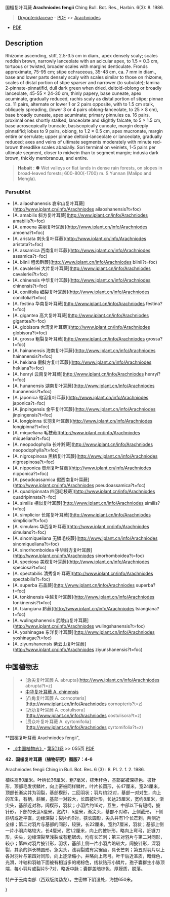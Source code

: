 国楣复叶耳蕨 **Arachniodes fengii** Ching Bull. Bot. Res., Harbin. 6(3): 8. 1986.

> [Dryopteridaceae](http://www.iplant.cn/info/Dryopteridaceae?t=foc) - [PDF](http://www.iplant.cn/foc/pdf/Dryopteridaceae.pdf) >> [Arachniodes](http://www.iplant.cn/info/Arachniodes?t=foc)
 - [PDF](http://www.iplant.cn/foc/pdf/Arachniodes.pdf)

## Description

Rhizome ascending, stiff, 2.5-3.5 cm in diam., apex densely scaly; scales reddish brown, narrowly lanceolate with an acicular apex, to 1.5 × 0.3 cm, tortuous or twisted, broader scales with margins denticulate. Fronds approximate, 75-95 cm; stipe ochraceous, 35-48 cm, ca. 7 mm in diam., base and lower parts densely scaly with scales similar to those on rhizome, scales of distal portion of stipe sparser and narrower (to subulate); lamina 2-pinnate-pinnatifid, dull dark green when dried, deltoid-oblong or broadly lanceolate, 45-55 × 24-30 cm, thinly papery, base cuneate, apex acuminate, gradually reduced, rachis scaly as distal portion of stipe; pinnae ca. 11 pairs, alternate or lower 1 or 2 pairs opposite, with to 1.5 cm stalk, obliquely spreading, (lower 3 or 4 pairs oblong-lanceolate, to 25 × 8 cm), base broadly cuneate, apex acuminate; primary pinnules ca. 16 pairs, proximal ones shortly stalked, lanceolate and slightly falcate, to 5 × 1.5 cm, base acroscopically truncate, basiscopically cuneate, margin deeply pinnatifid; lobes to 9 pairs, oblong, to 1.2 × 0.5 cm, apex mucronate, margin entire or serrulate; upper pinnae deltoid-lanceolate or lanceolate, gradually reduced; axes and veins of ultimate segments moderately with minute red-brown threadlike scales abaxially. Sori terminal on veinlets, 1-5 pairs per ultimate segment, closer to midvein than to segment margin; indusia dark brown, thickly membranous, and entire.


> **Habait** : 
>● Wet valleys or flat lands in dense rain forests, on slopes in broad-leaved forests; 600-800(-1700) m. S Yunnan (Malipo and Mengla).



### Parsublist

* [A.  ailaoshanensis  哀牢山复叶耳蕨](http://www.iplant.cn/info/Arachniodes ailaoshanensis?t=foc)
* [A.  amabilis  斜方复叶耳蕨](http://www.iplant.cn/info/Arachniodes amabilis?t=foc)
* [A.  amoena  美丽复叶耳蕨](http://www.iplant.cn/info/Arachniodes amoena?t=foc)
* [A.  aristata  刺头复叶耳蕨](http://www.iplant.cn/info/Arachniodes aristata?t=foc)
* [A.  assamica  西南复叶耳蕨](http://www.iplant.cn/info/Arachniodes assamica?t=foc)
* [A.  blinii  粗齿黔蕨](http://www.iplant.cn/info/Arachniodes blinii?t=foc)
* [A.  cavaleriei  大片复叶耳蕨](http://www.iplant.cn/info/Arachniodes cavaleriei?t=foc)
* [A.  chinensis  中华复叶耳蕨](http://www.iplant.cn/info/Arachniodes chinensis?t=foc)
* [A.  coniifolia  细裂复叶耳蕨](http://www.iplant.cn/info/Arachniodes coniifolia?t=foc)
* [A.  festina  华南复叶耳蕨](http://www.iplant.cn/info/Arachniodes festina?t=foc)
* [A.  gigantea  高大复叶耳蕨](http://www.iplant.cn/info/Arachniodes gigantea?t=foc)
* [A.  globisora  台湾复叶耳蕨](http://www.iplant.cn/info/Arachniodes globisora?t=foc)
* [A.  grossa  粗裂复叶耳蕨](http://www.iplant.cn/info/Arachniodes grossa?t=foc)
* [A.  hainanensis  海南复叶耳蕨](http://www.iplant.cn/info/Arachniodes hainanensis?t=foc)
* [A.  hekiana  假斜方复叶耳蕨](http://www.iplant.cn/info/Arachniodes hekiana?t=foc)
* [A.  henryi  云南复叶耳蕨](http://www.iplant.cn/info/Arachniodes henryi?t=foc)
* [A.  hunanensis  湖南复叶耳蕨](http://www.iplant.cn/info/Arachniodes hunanensis?t=foc)
* [A.  japonica  缩羽复叶耳蕨](http://www.iplant.cn/info/Arachniodes japonica?t=foc)
* [A.  jinpingensis  金平复叶耳蕨](http://www.iplant.cn/info/Arachniodes jinpingensis?t=foc)
* [A.  longipinna  长羽复叶耳蕨](http://www.iplant.cn/info/Arachniodes longipinna?t=foc)
* [A.  miqueliana  毛枝蕨](http://www.iplant.cn/info/Arachniodes miqueliana?t=foc)
* [A.  neopodophylla  长叶黔蕨](http://www.iplant.cn/info/Arachniodes neopodophylla?t=foc)
* [A.  nigrospinosa  黑鳞复叶耳蕨](http://www.iplant.cn/info/Arachniodes nigrospinosa?t=foc)
* [A.  nipponica  贵州复叶耳蕨](http://www.iplant.cn/info/Arachniodes nipponica?t=foc)
* [A.  pseudoassamica  假西南复叶耳蕨](http://www.iplant.cn/info/Arachniodes pseudoassamica?t=foc)
* [A.  quadripinnata  四回毛枝蕨](http://www.iplant.cn/info/Arachniodes quadripinnata?t=foc)
* [A.  similis  相似复叶耳蕨](http://www.iplant.cn/info/Arachniodes similis?t=foc)
* [A.  simplicior  长尾复叶耳蕨](http://www.iplant.cn/info/Arachniodes simplicior?t=foc)
* [A.  simulans  华西复叶耳蕨](http://www.iplant.cn/info/Arachniodes simulans?t=foc)
* [A.  sinomiqueliana  无鳞毛枝蕨](http://www.iplant.cn/info/Arachniodes sinomiqueliana?t=foc)
* [A.  sinorhomboidea  中华斜方复叶耳蕨](http://www.iplant.cn/info/Arachniodes sinorhomboidea?t=foc)
* [A.  speciosa  美观复叶耳蕨](http://www.iplant.cn/info/Arachniodes speciosa?t=foc)
* [A.  spectabilis  清秀复叶耳蕨](http://www.iplant.cn/info/Arachniodes spectabilis?t=foc)
* [A.  superba  石盖蕨](http://www.iplant.cn/info/Arachniodes superba?t=foc)
* [A.  tonkinensis  中越复叶耳蕨](http://www.iplant.cn/info/Arachniodes tonkinensis?t=foc)
* [A.  tsiangiana  黔蕨](http://www.iplant.cn/info/Arachniodes tsiangiana?t=foc)
* [A.  wulingshanensis  武陵山复叶耳蕨](http://www.iplant.cn/info/Arachniodes wulingshanensis?t=foc)
* [A.  yoshinagae  东洋复叶耳蕨](http://www.iplant.cn/info/Arachniodes yoshinagae?t=foc)
* [A.  ziyunshanensis  紫云山复叶耳蕨](http://www.iplant.cn/info/Arachniodes ziyunshanensis?t=foc)


## 中国植物志

> * [急尖复叶耳蕨  A.  abrupta](http://www.iplant.cn/info/Arachniodes abrupta?t=z)
> * [中华复叶耳蕨  A.  chinensis](Arachniodes-chinensis-中华复叶耳蕨.md)
> * [凸角复叶耳蕨  A.  cornopteris](http://www.iplant.cn/info/Arachniodes cornopteris?t=z)
> * [近肋复叶耳蕨  A.  costulisora](http://www.iplant.cn/info/Arachniodes costulisora?t=z)
> * [贯众叶复叶耳蕨  A.  cyrtomifolia](http://www.iplant.cn/info/Arachniodes cyrtomifolia?t=z)


**国楣复叶耳蕨 Arachniodes fengii",



* [《中国植物志》](http://www.iplant.cn/frps)- [第5(1)卷](http://www.iplant.cn/frps/vol/5(1)) >> 055页 [PDF](http://www.iplant.cn/frps/pdf/5(1)/055.pdf)


**42．国楣复叶耳蕨（植物研究）图版7：4-6**

Arachniodes fengii Ching in Bull. Bot. Res. 6 (3) : 8. Pl. 2. f. 2. 1986.

植株高80厘米。叶柄长36厘米，粗7毫米，棕禾秆色，基部密被深棕色、披针形，顶部毛发状鳞片，向上密被同样鳞片。叶片长圆形，长47厘米，宽24厘米，顶部长渐尖并为羽裂，基部楔形，二回羽状；羽片约22对，基部一对对生，向上的互生，有柄，斜展，基部一对较大，长圆披针形，长达25厘米，宽约8厘米，渐尖头，基部近对称，阔楔形，羽状；小羽片约16对，互生，中部以下有短柄，披针形，下部的长达5厘米，宽约1．5厘米，渐尖头，基部不对称，上侧截形，下侧斜切或近平直，边缘深裂；裂片约9对，狭长圆形，尖头并有1个长芒刺，两侧近全缘；第二对羽片与基部的同形，较狭，长22厘米，宽约7厘米，羽状；基部上侧一片小羽片略较大，长4厘米，宽1.2厘米，向上的披针形，略向上弯弓，近镰刀形，尖头，边缘深裂至浅裂或有粗锯齿，均有长芒刺；第三对羽片与第二对同形，较小；第四对羽片披针形，羽状，基部上侧一片小羽片略较大，阔披针形，深羽裂，其余的斜长椭圆形，急尖头，浅羽裂或有尖锯齿，具长芒刺；第五对羽片以上各对羽片与第四对同形，向上逐渐缩小，并略向上弯弓。叶干后近革质，暗绿色，光滑，叶轴和羽轴下面被有相当多的褐棕色，线状钻形小鳞片。孢子囊群生小脉顶端，每小羽片或裂片5-7对，略近中脉；囊群盖暗棕色、厚膜质，脱落。

特产于云南南部（西双版纳勐龙）。生密林下阴湿处，海拔650米。



}